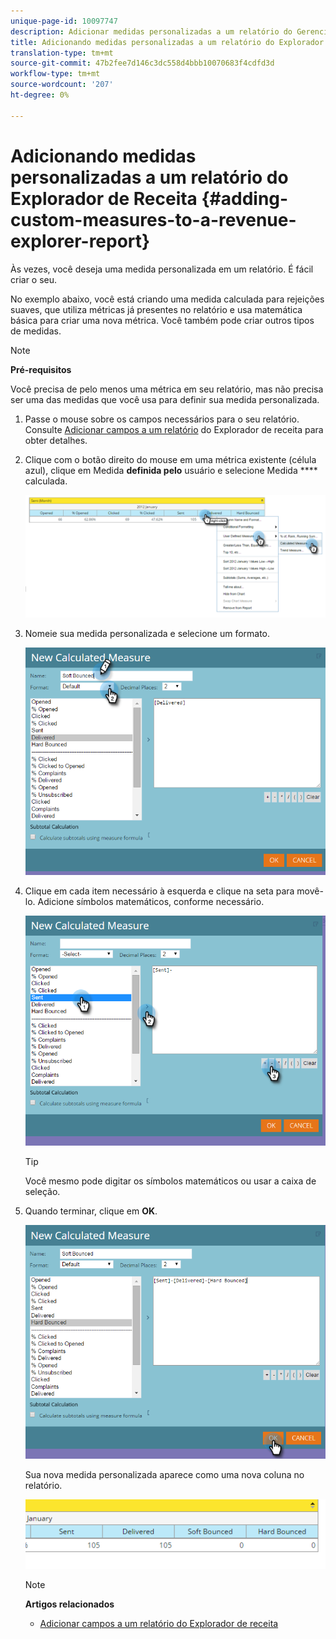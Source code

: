 ```yaml
---
unique-page-id: 10097747
description: Adicionar medidas personalizadas a um relatório do Gerenciador de receitas - Documentos do marketing - Documentação do produto
title: Adicionando medidas personalizadas a um relatório do Explorador de Receita
translation-type: tm+mt
source-git-commit: 47b2fee7d146c3dc558d4bbb10070683f4cdfd3d
workflow-type: tm+mt
source-wordcount: '207'
ht-degree: 0%

---
```



# Adicionando medidas personalizadas a um relatório do Explorador de Receita {#adding-custom-measures-to-a-revenue-explorer-report}

Às vezes, você deseja uma medida personalizada em um relatório. É fácil criar o seu.

No exemplo abaixo, você está criando uma medida calculada para rejeições suaves, que utiliza métricas já presentes no relatório e usa matemática básica para criar uma nova métrica. Você também pode criar outros tipos de medidas.

>[!NOTE]
>
>**Pré-requisitos**
>
>Você precisa de pelo menos uma métrica em seu relatório, mas não precisa ser uma das medidas que você usa para definir sua medida personalizada.

1. Passe o mouse sobre os campos necessários para o seu relatório. Consulte [Adicionar campos a um relatório](adding-fields-to-a-revenue-explorer-report.md) do Explorador de receita para obter detalhes.
1. Clique com o botão direito do mouse em uma métrica existente (célula azul), clique em Medida **definida pelo** usuário e selecione Medida **** calculada.

   ![](assets/image2016-1-26-11-3a7-3a49.png)

1. Nomeie sua medida personalizada e selecione um formato.

   ![](assets/image2016-1-26-11-3a26-3a23.png)

1. Clique em cada item necessário à esquerda e clique na seta para movê-lo. Adicione símbolos matemáticos, conforme necessário.

   ![](assets/image2016-1-26-11-3a16-3a55.png)

   >[!TIP]
   >
   >Você mesmo pode digitar os símbolos matemáticos ou usar a caixa de seleção.

1. Quando terminar, clique em **OK**.

   ![](assets/image2016-1-26-11-3a37-3a27.png)

   Sua nova medida personalizada aparece como uma nova coluna no relatório.

   ![](assets/image2016-1-26-11-3a29-3a16.png)

   >[!NOTE]
   >
   >**Artigos relacionados**
   >
   >    
   >    
   >    * [Adicionar campos a um relatório do Explorador de receita](adding-fields-to-a-revenue-explorer-report.md)


